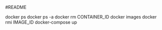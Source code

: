 #README


docker ps
docker ps -a
docker rm CONTAINER_ID
docker images
docker rmi IMAGE_ID
docker-compose up
